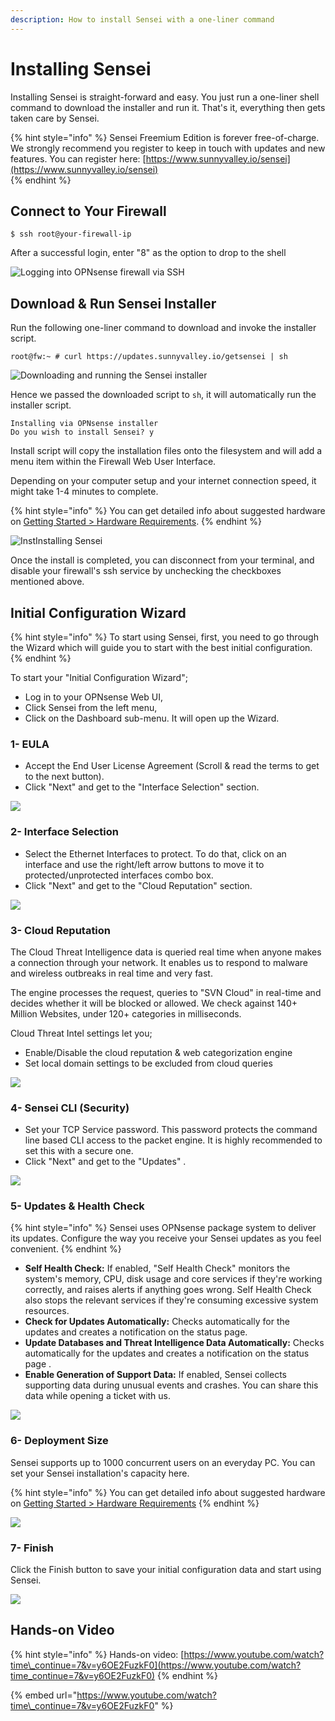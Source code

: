 ```yaml
---
description: How to install Sensei with a one-liner command
---
```


# Installing Sensei

Installing Sensei is straight-forward and easy. You just run a one-liner shell command to download the installer and run it. That's it, everything then gets taken care by Sensei.

{% hint style="info" %}
Sensei Freemium Edition is forever free-of-charge. We strongly recommend you register to keep in touch with updates and new features. You can register here: [https://www.sunnyvalley.io/sensei](https://www.sunnyvalley.io/sensei)  
{% endhint %}

## Connect to Your Firewall

```text
$ ssh root@your-firewall-ip
```

After a successful login, enter "8" as the option to drop to the shell

![Logging into OPNsense firewall via SSH](../.gitbook/assets/opnsense-terminal-1.png)

## Download & Run Sensei Installer

Run the following one-liner command to download and invoke the installer script. 

```text
root@fw:~ # curl https://updates.sunnyvalley.io/getsensei | sh
```

![Downloading and running the Sensei installer](../.gitbook/assets/opnsense-terminal-3-getsensei-1.png)

Hence we passed the downloaded script to `sh`, it will automatically run the installer script.

```text
Installing via OPNsense installer
Do you wish to install Sensei? y
```

Install script will copy the installation files onto the filesystem and will add a menu item within the Firewall Web User Interface. 

Depending on your computer setup and your internet connection speed, it might take 1-4 minutes to complete.

{% hint style="info" %}
You can get detailed info about suggested hardware on [Getting Started &gt; Hardware Requirements​](getting-ready.md).
{% endhint %}

![InstInstalling Sensei](../.gitbook/assets/opnsense-terminal-3-getsensei-2.png)

Once the install is completed, you can disconnect from your terminal, and disable your firewall's ssh service by unchecking the checkboxes mentioned above.

## Initial Configuration Wizard

{% hint style="info" %}
To start using Sensei, first, you need to go through the Wizard which will guide you to start with the best initial configuration.
{% endhint %}

To start your "Initial Configuration Wizard"; 

* Log in to your OPNsense Web UI,
* Click Sensei from the left menu,
* Click on the Dashboard sub-menu. It will open up the Wizard.

### 1- EULA

* Accept the End User License Agreement \(Scroll & read the terms to get to the next button\).
* Click "Next" and get to the "Interface Selection" section.

![](../.gitbook/assets/sensei-0-wizard-tab1-welcome-1.png)

### 2- Interface Selection

* Select the Ethernet Interfaces to protect. To do that, click on an interface and use the right/left arrow buttons to move it to protected/unprotected interfaces combo box.
* Click "Next" and get to the "Cloud Reputation" section.

![](../.gitbook/assets/sensei-0-wizard-tab2-interface-selection-2.png)

### 3- Cloud Reputation

The Cloud Threat Intelligence data is queried real time when anyone makes a connection through your network. It enables us to respond to malware and wireless outbreaks in real time and very fast.

The engine processes the request, queries to "SVN Cloud" in real-time and decides whether it will be blocked or allowed. We check against 140+ Million Websites, under 120+ categories in milliseconds.

Cloud Threat Intel settings let you;

* Enable/Disable the cloud reputation & web categorization engine
* Set local domain settings to be excluded from cloud queries

![](../.gitbook/assets/sensei-0-wizard-tab3-cloud-reputation-2.png)

### 4- Sensei CLI \(Security\)

* Set your TCP Service password. This password protects the command line based CLI access to the packet engine. It is highly recommended to set this with a secure one.
* Click "Next" and get to the "Updates" .

![](../.gitbook/assets/sensei-0-wizard-tab4-sensei-cli.png)

### 5- Updates & Health Check

{% hint style="info" %}
Sensei uses OPNsense package system to deliver its updates. Configure the way you receive your Sensei updates as you feel convenient.
{% endhint %}

* **Self Health Check:** If enabled, "Self Health Check" monitors the system's memory, CPU, disk usage and core services if they're working correctly, and raises alerts if anything goes wrong. Self Health Check also stops the relevant services if they're consuming excessive system resources.
* **Check for Updates Automatically:** Checks automatically for the updates and creates a notification on the status page.
* **Update Databases and Threat Intelligence Data Automatically:** Checks automatically for the updates and creates a notification on the status page .
* **Enable Generation of Support Data:** If enabled, Sensei collects supporting data during unusual events and crashes. You can share this data while opening a ticket with us. 

![](../.gitbook/assets/sensei-0-wizard-tab5-updates-health-check.png)

### 6- Deployment Size

Sensei supports up to 1000 concurrent users on an everyday PC. You can set your Sensei installation's capacity here.

{% hint style="info" %}
You can get detailed info about suggested hardware on [Getting Started &gt; Hardware Requirements​](getting-ready.md)
{% endhint %}

![](../.gitbook/assets/sensei-0-wizard-tab6-deployment-size-1.png)

### 7- Finish

Click the Finish button to save your initial configuration data and start using Sensei.

![](../.gitbook/assets/sensei-0-wizard-tab7-finish-1.png)

## Hands-on Video

{% hint style="info" %}
Hands-on video: [https://www.youtube.com/watch?time\_continue=7&v=y6OE2FuzkF0](https://www.youtube.com/watch?time_continue=7&v=y6OE2FuzkF0)
{% endhint %}

{% embed url="https://www.youtube.com/watch?time\_continue=7&v=y6OE2FuzkF0​" %}

